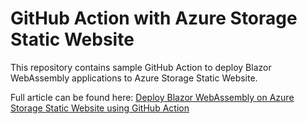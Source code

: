 # GitHub Action with Azure Storage Static Website
This repository contains sample GitHub Action to deploy Blazor WebAssembly applications to Azure Storage Static Website.

Full article can be found here: [Deploy Blazor WebAssembly on Azure Storage Static Website using GitHub Action](https://medium.com/marcus-tee-anytime/deploy-blazor-webassembly-on-azure-storage-static-website-with-github-action-9cd906134e31)